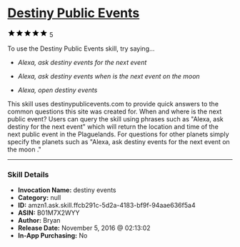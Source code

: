 # [Destiny Public Events](http://alexa.amazon.com/#skills/amzn1.ask.skill.ffcb291c-5d2a-4183-bf9f-94aae636f5a4)
![5 stars](../../images/ic_star_black_18dp_1x.png)![5 stars](../../images/ic_star_black_18dp_1x.png)![5 stars](../../images/ic_star_black_18dp_1x.png)![5 stars](../../images/ic_star_black_18dp_1x.png)![5 stars](../../images/ic_star_black_18dp_1x.png) 5

To use the Destiny Public Events skill, try saying...

* *Alexa, ask destiny events for the next event*

* *Alexa, ask destiny events when is the next event on the moon*

* *Alexa, open destiny events*

This skill uses destinypublicevents.com to provide quick answers to the common questions this site was created for.  When and where is the next public event?  Users can query the skill using phrases such as "Alexa, ask destiny for the next event" which will return the location and time of the next public event in the Plaguelands.  For questions for other planets simply specify the planets such as "Alexa, ask destiny events for the next event on the moon ."

***

### Skill Details

* **Invocation Name:** destiny events
* **Category:** null
* **ID:** amzn1.ask.skill.ffcb291c-5d2a-4183-bf9f-94aae636f5a4
* **ASIN:** B01M7X2WYY
* **Author:** Bryan
* **Release Date:** November 5, 2016 @ 02:13:02
* **In-App Purchasing:** No
